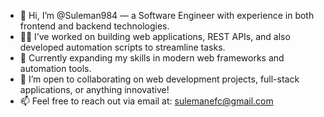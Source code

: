 - 👋 Hi, I’m @Suleman984 — a Software Engineer with experience in both frontend and backend technologies.
- 👨‍💻 I’ve worked on building web applications, REST APIs, and also developed automation scripts to streamline tasks.
- 🌱 Currently expanding my skills in modern web frameworks and automation tools.
- 🤝 I’m open to collaborating on web development projects, full-stack applications, or anything innovative!
- 📫 Feel free to reach out via email at: sulemanefc@gmail.com

<!---
Suleman984/Suleman984 is a ✨ special ✨ repository because its `README.md` (this file) appears on your GitHub profile.
You can click the Preview link to take a look at your changes.
--->
